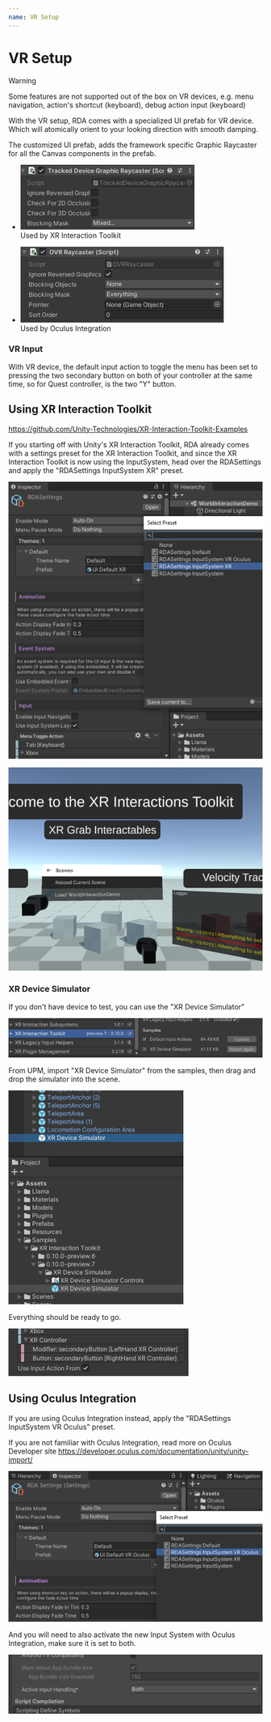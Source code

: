 ```yaml
---
name: VR Setup
---
```


# VR Setup

> [!WARNING]
> Some features are not supported out of the box on VR devices, e.g. menu navigation, action's shortcut (keyboard), debug action input (keyboard)

With the VR setup, RDA comes with a specialized UI prefab for VR device. Which will atomically orient to your looking direction with smooth damping.

The customized UI prefab, adds the framework specific Graphic Raycaster for all the Canvas components in the prefab.

- ![](../images/2020-12-06-15-39-31.png)<br/>Used by XR Interaction Toolkit

- ![](../images/2020-12-06-15-45-00.png)<br/>Used by Oculus Integration

### VR Input

With VR device, the default input action to toggle the menu has been set to pressing the two secondary button on both of your controller at the same time, so for Quest controller, is the two "Y" button.

## Using XR Interaction Toolkit

https://github.com/Unity-Technologies/XR-Interaction-Toolkit-Examples

If you starting off with Unity's XR Interaction Toolkit, RDA already comes with a settings preset for the XR Interaction Toolkit, and since the XR Interaction Toolkit is now using the InputSystem, head over the RDASettings and apply the "RDASettings InputSystem XR" preset.

![](../images/2020-12-06-15-18-47.png)

![](../images/2020-12-06-15-21-20.png)

### XR Device Simulator

If you don't have device to test, you can use the "XR Device Simulator"

![](../images/2020-12-06-15-26-58.png)

From UPM, import "XR Device Simulator" from the samples, then drag and drop the simulator into the scene. 

![](../images/2020-12-06-15-27-40.png)

Everything should be ready to go.

![](../images/2020-12-06-15-28-56.png)

## Using Oculus Integration

If you are using Oculus Integration instead, apply the "RDASettings InputSystem VR Oculus" preset.

If you are not familiar with Oculus Integration, read more on Oculus Developer site https://developer.oculus.com/documentation/unity/unity-import/

![](../images/2020-12-06-15-42-20.png)

And you will need to also activate the new Input System with Oculus Integration, make sure it is set to both.

![](../images/2020-12-06-15-43-29.png)